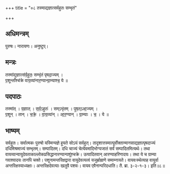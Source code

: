+++
title = "०८ तस्माद्यज्ञात्सर्वहुतः सम्भृतं"

+++
## अधिमन्त्रम्
पुरुषः। नारायणः। अनुष्टुप्।

## मन्त्रः
तस्मा॑द्य॒ज्ञात्स॑र्व॒हुतः॒ सम्भृ॑तं पृषदा॒ज्यम् ।  
प॒शून्ताँश्च॑क्रे वाय॒व्या॑नार॒ण्यान्ग्रा॒म्याश्च॒ ये ॥

## पदपाठः
तस्मा॑त् । य॒ज्ञात् । स॒र्व॒ऽहुतः॑ । सम्ऽभृ॑तम् । पृ॒ष॒त्ऽआ॒ज्यम् ।  
प॒शून् । तान् । च॒क्रे॒ । वा॒य॒व्या॑न् । आ॒र॒ण्यान् । ग्रा॒म्याः । च॒ । ये ॥

## भाष्यम्
सर्वहुतः। सर्वात्मकः पुरुषो यस्मिन्यज्ञे हूयते सोऽयं सर्वहुत्। तादृशात्तस्मात्पूर्वोक्तान्मानसाद्यज्ञात्पृषदाज्यं दधिमिश्रमाज्यं सम्भृतम्। सम्पादितम्। दधि चाज्यं चेत्येवमादिभोग्यजातं सर्वं सम्पादितमित्यर्थः। तथा वायव्यान्वायुदेवताकाल्लोकप्रसिद्धानारण्यान्पशूंश्चक्रे। उत्पादितवान् आरण्याहरिणादयः। तथा ये च ग्राम्या गवाश्वादयः तानपि चक्ते। पशूनामन्तरिक्षद्वारा वायुदेवत्यत्वं यजुर्ब्राह्मणे समाम्नायते। वायवःस्थेत्याह वायुर्वा अन्तरिक्षस्याध्यक्षाः। अन्तरिक्षदेवत्याः खलुवै पशवः। वायव एवैनान्परिदधाति। तै. ब्रा. ३-२-१-३। इति॥८॥
